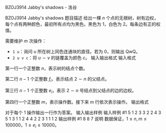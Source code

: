 



BZOJ3914 Jabby's shadows - 洛谷














BZOJ3914 Jabby's shadows
题目描述
给出一棵 $n$ 个点的无根树，树有边权，每个点有两种颜色，最初所有点均为黑色。黑色为 1，白色为 2。每条边有正的权值。

需要维护 $m$ 次操作：
- `1 u`：询问 $u$ 所在树上同色连通块的直径。若为 0，则输出 QwQ。
- `2 u v c`：将 $u \sim v$ 的链覆盖为颜色 $c$。
输入输出格式
输入格式

第一行一个正整数 $n$，表示树的结点个数。

第二行 $n-1$ 个正整数 $f_i$，表示结点 $2\sim n$ 的父结点。

第三行 $n-1$ 个正整数 $e_i$，表示 $2\sim n$ 号结点到父结点的边的边权。

第四行一个正整数 $m$，表示操作数。接下来 $m$ 行依次表示操作。
输出格式

对于每个 $1$ 操作输出一行作为答案。
输入输出样例
输入样例 #1
5
1 2 3 3
2 2 4 3
5
1 3
1 1
2 4 4 2
2 3 1 1
1 2
输出样例 #1
8
8
7
说明
数据保证，$1\leq n,m\leq 100000$，$1\leq e_i\leq 10000$。






